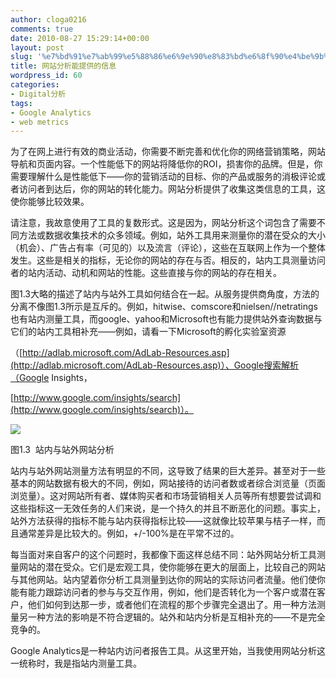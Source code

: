 ```yaml
---
author: cloga0216
comments: true
date: 2010-08-27 15:29:14+00:00
layout: post
slug: '%e7%bd%91%e7%ab%99%e5%88%86%e6%9e%90%e8%83%bd%e6%8f%90%e4%be%9b%e7%9a%84%e4%bf%a1%e6%81%af'
title: 网站分析能提供的信息
wordpress_id: 60
categories:
- Digital分析
tags:
- Google Analytics
- web metrics
---
```


为了在网上进行有效的商业活动，你需要不断完善和优化你的网络营销策略，网站导航和页面内容。一个性能低下的网站将降低你的ROI，损害你的品牌。但是，你需要理解什么是性能低下——你的营销活动的目标、你的产品或服务的消极评论或者访问者到达后，你的网站的转化能力。网站分析提供了收集这类信息的工具，这使你能够比较效果。

请注意，我故意使用了工具的复数形式。这是因为，网站分析这个词包含了需要不同方法或数据收集技术的众多领域。例如，站外工具用来测量你的潜在受众的大小（机会）、广告占有率（可见的）以及流言（评论），这些在互联网上作为一个整体发生。这些是相关的指标，无论你的网站的存在与否。相反的，站内工具测量访问者的站内活动、动机和网站的性能。这些直接与你的网站的存在相关。

图1.3大略的描述了站内与站外工具如何结合在一起。从服务提供商角度，方法的分离不像图1.3所示是互斥的。例如，hitwise、comscore和nielsen//netratings也有站内测量工具，而google、yahoo和Microsoft也有能力提供站外查询数据与它们的站内工具相补充——例如，请看一下Microsoft的孵化实验室资源

（[http://adlab.microsoft.com/AdLab-Resources.asp](http://adlab.microsoft.com/AdLab-Resources.asp)）、Google搜索解析（Google Insights，[](http://www.cloga.info/wp-content/uploads/2010/08/1-3.jpg)

[http://www.google.com/insights/search](http://www.google.com/insights/search)）。


[![](http://www.cloga.info/wp-content/uploads/2010/08/1-3.jpg)](http://www.cloga.info/wp-content/uploads/2010/08/1-3.jpg)




图1.3  站内与站外网站分析


站内与站外网站测量方法有明显的不同，这导致了结果的巨大差异。甚至对于一些基本的网站数据有极大的不同，例如，网站接待的访问者数或者综合浏览量（页面浏览量）。这对网站所有者、媒体购买者和市场营销相关人员等所有想要尝试调和这些指标这一无效任务的人们来说，是一个持久的并且不断恶化的问题。事实上，站外方法获得的指标不能与站内获得指标比较——这就像比较苹果与桔子一样，而且通常差异是比较大的。例如，+/-100%是在平常不过的。

每当面对来自客户的这个问题时，我都像下面这样总结不同：站外网站分析工具测量网站的潜在受众。它们是宏观工具，使你能够在更大的层面上，比较自己的网站与其他网站。站内望着你分析工具测量到达你的网站的实际访问者流量。他们使你能有能力跟踪访问者的参与与交互作用，例如，他们是否转化为一个客户或潜在客户，他们如何到达那一步，或者他们在流程的那个步骤完全退出了。用一种方法测量另一种方法的影响是不符合逻辑的。站外和站内分析是互相补充的——不是完全竞争的。

Google Analytics是一种站内访问者报告工具。从这里开始，当我使用网站分析这一统称时，我是指站内测量工具。
